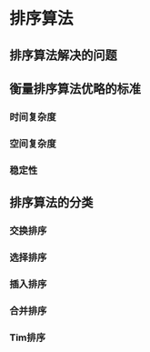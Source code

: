 # 排序算法

## 排序算法解决的问题

## 衡量排序算法优略的标准

### 时间复杂度

### 空间复杂度

### 稳定性

## 排序算法的分类

### 交换排序

### 选择排序

### 插入排序

### 合并排序

### Tim排序